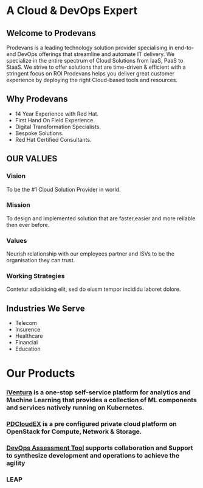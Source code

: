 # A Cloud & DevOps Expert

## Welcome to Prodevans

Prodevans is a leading technology solution provider specialising in end-to-end DevOps offerings that streamline and automate IT delivery. We specialize in the entire spectrum of Cloud Solutions from IaaS, PaaS to StaaS. We strive to offer solutions that are time-driven & efficient with a stringent focus on ROI Prodevans helps you deliver great customer experience by deploying the right Cloud-based tools and resources.

## Why Prodevans

- 14 Year Experience with Red Hat.
- First Hand On Field Experience.
- Digital Transformation Specialists.
- Bespoke Solutions.
- Red Hat Certified Consultants.

## OUR VALUES

### Vision
To be the #1 Cloud Solution Provider in world.

### Mission
To design and implemented solution that are faster,easier and more reliable then ever before.

### Values
Nourish relationship with our employees partner and ISVs to be the organisation they can trust.

### Working Strategies
Contetur adipisicing elit, sed do eiusm tempor incididu laboret dolore.


## Industries We Serve
- Telecom
- Insurence
- Healthcare
- Financial
- Education

# Our Products

### [iVentura](https://www.iventura.ai/) is a one-stop self-service platform for analytics and Machine Learning that provides a collection of ML components and services natively running on Kubernetes.

### [PDCloudEX](http://www.pdcloudex.com) is a pre configured private cloud platform on OpenStack for Compute, Network & Storage.

### [DevOps Assessment Tool](https://www.prodevans.com) supports collaboration and Support to synthesize development and operations to achieve the agility

### LEAP
